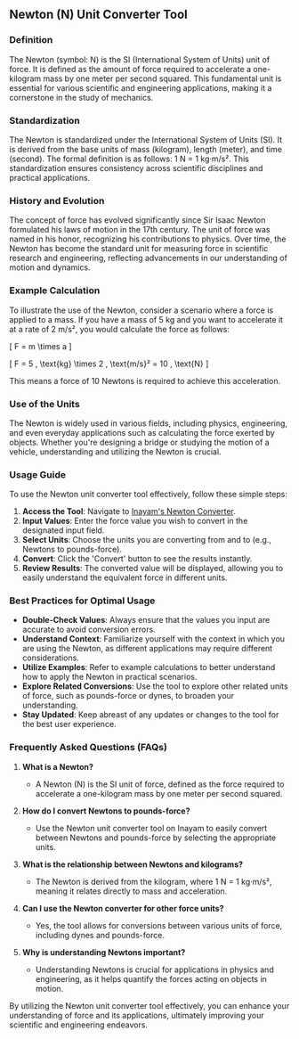 ## Newton (N) Unit Converter Tool

### Definition
The Newton (symbol: N) is the SI (International System of Units) unit of force. It is defined as the amount of force required to accelerate a one-kilogram mass by one meter per second squared. This fundamental unit is essential for various scientific and engineering applications, making it a cornerstone in the study of mechanics.

### Standardization
The Newton is standardized under the International System of Units (SI). It is derived from the base units of mass (kilogram), length (meter), and time (second). The formal definition is as follows: 
1 N = 1 kg·m/s². This standardization ensures consistency across scientific disciplines and practical applications.

### History and Evolution
The concept of force has evolved significantly since Sir Isaac Newton formulated his laws of motion in the 17th century. The unit of force was named in his honor, recognizing his contributions to physics. Over time, the Newton has become the standard unit for measuring force in scientific research and engineering, reflecting advancements in our understanding of motion and dynamics.

### Example Calculation
To illustrate the use of the Newton, consider a scenario where a force is applied to a mass. If you have a mass of 5 kg and you want to accelerate it at a rate of 2 m/s², you would calculate the force as follows:

\[ 
F = m \times a 
\]

\[ 
F = 5 \, \text{kg} \times 2 \, \text{m/s}² = 10 \, \text{N} 
\]

This means a force of 10 Newtons is required to achieve this acceleration.

### Use of the Units
The Newton is widely used in various fields, including physics, engineering, and even everyday applications such as calculating the force exerted by objects. Whether you're designing a bridge or studying the motion of a vehicle, understanding and utilizing the Newton is crucial.

### Usage Guide
To use the Newton unit converter tool effectively, follow these simple steps:
1. **Access the Tool**: Navigate to [Inayam's Newton Converter](https://www.inayam.co/unit-converter/force).
2. **Input Values**: Enter the force value you wish to convert in the designated input field.
3. **Select Units**: Choose the units you are converting from and to (e.g., Newtons to pounds-force).
4. **Convert**: Click the 'Convert' button to see the results instantly.
5. **Review Results**: The converted value will be displayed, allowing you to easily understand the equivalent force in different units.

### Best Practices for Optimal Usage
- **Double-Check Values**: Always ensure that the values you input are accurate to avoid conversion errors.
- **Understand Context**: Familiarize yourself with the context in which you are using the Newton, as different applications may require different considerations.
- **Utilize Examples**: Refer to example calculations to better understand how to apply the Newton in practical scenarios.
- **Explore Related Conversions**: Use the tool to explore other related units of force, such as pounds-force or dynes, to broaden your understanding.
- **Stay Updated**: Keep abreast of any updates or changes to the tool for the best user experience.

### Frequently Asked Questions (FAQs)

1. **What is a Newton?**
   - A Newton (N) is the SI unit of force, defined as the force required to accelerate a one-kilogram mass by one meter per second squared.

2. **How do I convert Newtons to pounds-force?**
   - Use the Newton unit converter tool on Inayam to easily convert between Newtons and pounds-force by selecting the appropriate units.

3. **What is the relationship between Newtons and kilograms?**
   - The Newton is derived from the kilogram, where 1 N = 1 kg·m/s², meaning it relates directly to mass and acceleration.

4. **Can I use the Newton converter for other force units?**
   - Yes, the tool allows for conversions between various units of force, including dynes and pounds-force.

5. **Why is understanding Newtons important?**
   - Understanding Newtons is crucial for applications in physics and engineering, as it helps quantify the forces acting on objects in motion.

By utilizing the Newton unit converter tool effectively, you can enhance your understanding of force and its applications, ultimately improving your scientific and engineering endeavors.